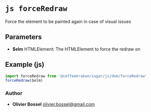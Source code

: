 


<!-- @namespace    sugar.js.dom -->

# ```js forceRedraw ```


Force the element to be painted again in case of visual issues

## Parameters

- **$elm**  HTMLElement: The HTMLElement to force the redraw on



## Example (js)

```js
import forceRedraw from '@coffeekraken/sugar/js/dom/forceRedraw'
forceRedraw($elm)
```


### Author
- **Olivier Bossel** <a href="mailto:olivier.bossel@gmail.com">olivier.bossel@gmail.com</a> 




